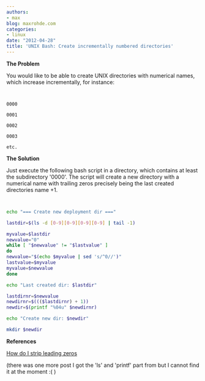 ```yaml
---
authors:
- max
blog: maxrohde.com
categories:
- linux
date: "2012-04-28"
title: 'UNIX Bash: Create incrementally numbered directories'
---
```


**The Problem**

You would like to be able to create UNIX directories with numerical names, which increase incrementally, for instance:

```


0000

0001

0002

0003

etc.

```

**The Solution**

Just execute the following bash script in a directory, which contains at least the subdirectory '0000'. The script will create a new directory with a numerical name with trailing zeros precisely being the last created directories name +1.

```bash


echo "=== Create new deployment dir ==="

lastdir=$(ls -d [0-9][0-9][0-9][0-9] | tail -1)

myvalue=$lastdir
newvalue="0"
while [ "$newvalue" != "$lastvalue" ]
do
newvalue="$(echo $myvalue | sed 's/^0//')"
lastvalue=$myvalue
myvalue=$newvalue
done

echo "Last created dir: $lastdir"

lastdirnr=$newvalue
newdirnr=$((($lastdirnr) + 1))
newdir=$(printf "%04u" $newdirnr)

echo "Create new dir: $newdir"

mkdir $newdir

```

**References**

[How do I strip leading zeros](http://www.askdavetaylor.com/how_do_i_strip_leading_zeroes_for_math_in_a_shell_script.html)

(there was one more post I got the 'ls' and 'printf' part from but I cannot find it at the moment :( )
